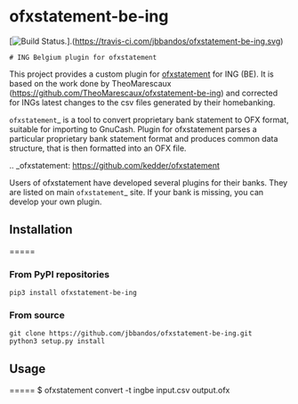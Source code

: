 # ofxstatement-be-ing

[![Build Status](https://travis-ci.com/jbbandos/ofxstatement-be-ing.svg?branch=master).].(https://travis-ci.com/jbbandos/ofxstatement-be-ing.svg)

~~~~~~~~~~~~~~~~~~~~~~~~~~~~~~
# ING Belgium plugin for ofxstatement
~~~~~~~~~~~~~~~~~~~~~~~~~~~~~~

This project provides a custom plugin for [ofxstatement](https://github.com/kedder/ofxstatement) for ING (BE). It is based
on the work done by TheoMarescaux (https://github.com/TheoMarescaux/ofxstatement-be-ing)
and corrected for INGs latest changes to the csv files generated by their homebanking.

`ofxstatement`_ is a tool to convert proprietary bank statement to OFX format,
suitable for importing to GnuCash. Plugin for ofxstatement parses a
particular proprietary bank statement format and produces common data
structure, that is then formatted into an OFX file.

.. _ofxstatement: https://github.com/kedder/ofxstatement


Users of ofxstatement have developed several plugins for their banks. They are
listed on main `ofxstatement`_ site. If your bank is missing, you can develop
your own plugin.

## Installation
=====
### From PyPI repositories
```
pip3 install ofxstatement-be-ing
```

### From source
```
git clone https://github.com/jbbandos/ofxstatement-be-ing.git
python3 setup.py install
```

## Usage
=====
$ ofxstatement convert -t ingbe input.csv output.ofx
